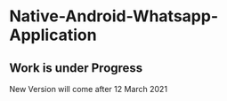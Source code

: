 # Native-Android-Whatsapp-Application
## Work is under Progress
New Version will come after 12 March 2021

